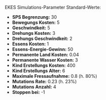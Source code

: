 EKES Simulations-Parameter Standard-Werte:

- **SPS Begrenzung:** 30
- **Bewegungs Kosten:** 5
- **Geschwindkeit:** 5
- **Drehungs Kosten:** 3
- **Drehungs Geschwindkeit:** 2 
- **Essens Kosten:** 1
- **Essens-Energie-Gewinn:** 50 
- **Permanente Land Kosten:** 0.04
- **Permanente Wasser Kosten:** 3
- **Kind Erstellungs Kosten:** 400
- **Kind Erstellungs Alter:** 6
- **Maximale Fressaufnahme:** 0.8 (h. 80%)
- **Mutations Rate:** 0.23 (h. 23%)
- **Mutations Anzahl:** 4
- **Stoppen bei:** -1

